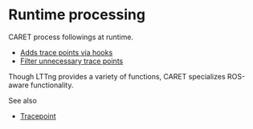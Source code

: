 # Runtime processing

CARET process followings at runtime.

- [Adds trace points via hooks](./hook.md)
- [Filter unnecessary trace points](./tracepoint_filtering.md)

Though LTTng provides a variety of functions, CARET specializes ROS-aware functionality.

See also

- [Tracepoint](../trace_points/index.md)
